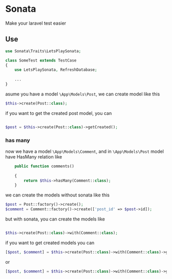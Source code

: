 # Sonata

Make your laravel test easier

## Use

```php
use Sonata\Traits\LetsPlaySonata;

class SomeTest extends TestCase
{
    use LetsPlaySonata, RefreshDatabase;
 
    ...
}
```

asume you have a model ``` \App\Models\Post ```, we can create model like this

```php
$this->create(Post::class);

```
if you want to get the created post model, you can 

```php

$post = $this->create(Post::class)->getCreated();

```

### has many

now we have a model ``` \App\Models\Comment ```, and in ``` \App\Models\Post ``` model have HasMany relation like 
```php
    public function comments()
    
    {
        return $this->hasMany(Comment::class);
    }

```
we can create the models without sonata like this
```php
$post = Post::factory()->create();
$comment = Comment::factory()->create(['post_id' => $post->id]);

```
but with sonata, you can create the models like 

```php

$this->create(Post::class)->with(Comment::class);

```
if you want to get created models you can 
```php
[$post, $comment] = $this->create(Post::class)->with(Comment::class)->getCreated([Post::class, Comment::class]);
```
or 

```php
[$post, $comment] = $this->create(Post::class)->with(Comment::class)->getCreated();

```

